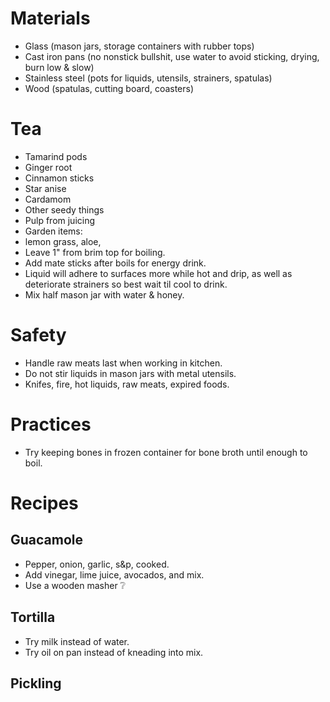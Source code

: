 
# Materials
- Glass (mason jars, storage containers with rubber tops)
- Cast iron pans (no nonstick bullshit, use water to avoid sticking, drying, burn low & slow)
- Stainless steel (pots for liquids, utensils, strainers, spatulas)
- Wood (spatulas, cutting board, coasters)

# Tea
- Tamarind pods
- Ginger root
- Cinnamon sticks
- Star anise
- Cardamom
- Other seedy things
- Pulp from juicing
- Garden items: 
- lemon grass, aloe,
- Leave 1" from brim top for boiling.
- Add mate sticks after boils for energy drink.
- Liquid will adhere to surfaces more while hot and drip, as well as deteriorate strainers so best wait til cool to drink.
- Mix half mason jar with water & honey.

# Safety
- Handle raw meats last when working in kitchen.
- Do not stir liquids in mason jars with metal utensils.
- Knifes, fire, hot liquids, raw meats, expired foods.

# Practices
- Try keeping bones in frozen container for bone broth until enough to boil.

# Recipes
## Guacamole
- Pepper, onion, garlic, s&p, cooked.
- Add vinegar, lime juice, avocados, and mix.
- Use a wooden masher ❔
## Tortilla
- Try milk instead of water.
- Try oil on pan instead of kneading into mix.
## Pickling